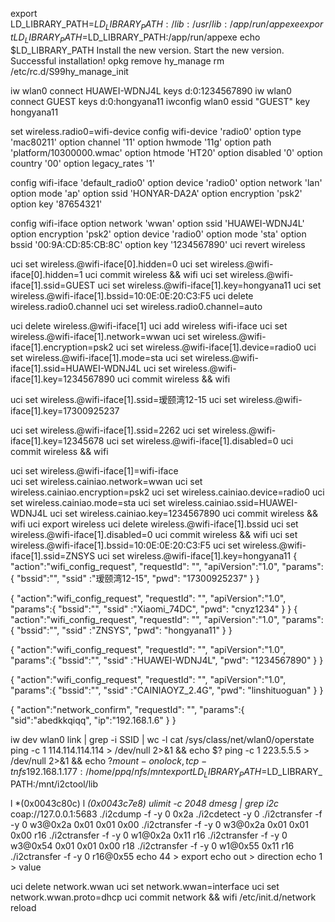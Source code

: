 


export LD_LIBRARY_PATH=$LD_LIBRARY_PATH:/lib:/usr/lib:/app/run/appexe
export LD_LIBRARY_PATH=$LD_LIBRARY_PATH:/app/run/appexe
echo $LD_LIBRARY_PATH
Install the new version.
Start the new version.
Successful installation!
opkg remove hy_manage
rm /etc/rc.d/S99hy_manage_init

iw wlan0 connect HUAWEI-WDNJ4L keys d:0:1234567890
iw wlan0 connect GUEST keys d:0:hongyana11
iwconfig wlan0 essid "GUEST" key hongyana11

set wireless.radio0=wifi-device
config wifi-device 'radio0'
        option type 'mac80211'
        option channel '11'
        option hwmode '11g'
        option path 'platform/10300000.wmac'
        option htmode 'HT20'
        option disabled '0'
        option country '00'
        option legacy_rates '1'

config wifi-iface 'default_radio0'
        option device 'radio0'
        option network 'lan'
        option mode 'ap'
        option ssid 'HONYAR-DA2A'
        option encryption 'psk2'
        option key '87654321'

config wifi-iface
        option network 'wwan'
        option ssid 'HUAWEI-WDNJ4L'
        option encryption 'psk2'
        option device 'radio0'
        option mode 'sta'
        option bssid '00:9A:CD:85:CB:8C'
        option key '1234567890'
uci revert wireless	

uci set wireless.@wifi-iface[0].hidden=0
uci set wireless.@wifi-iface[0].hidden=1
uci commit wireless && wifi
uci set wireless.@wifi-iface[1].ssid=GUEST
uci set wireless.@wifi-iface[1].key=hongyana11
uci set wireless.@wifi-iface[1].bssid=10:0E:0E:20:C3:F5
uci delete wireless.radio0.channel 
uci set wireless.radio0.channel=auto
 
uci delete wireless.@wifi-iface[1]
uci add wireless wifi-iface	
uci set wireless.@wifi-iface[1].network=wwan
uci set wireless.@wifi-iface[1].encryption=psk2
uci set wireless.@wifi-iface[1].device=radio0
uci set wireless.@wifi-iface[1].mode=sta
uci set wireless.@wifi-iface[1].ssid=HUAWEI-WDNJ4L
uci set wireless.@wifi-iface[1].key=1234567890
uci commit wireless && wifi

uci set wireless.@wifi-iface[1].ssid=瑷颐湾12-15
uci set wireless.@wifi-iface[1].key=17300925237

uci set wireless.@wifi-iface[1].ssid=2262
uci set wireless.@wifi-iface[1].key=12345678
uci set wireless.@wifi-iface[1].disabled=0
uci commit wireless && wifi

uci set wireless.@wifi-iface[1]=wifi-iface		
uci set wireless.cainiao.network=wwan
uci set wireless.cainiao.encryption=psk2
uci set wireless.cainiao.device=radio0
uci set wireless.cainiao.mode=sta
uci set wireless.cainiao.ssid=HUAWEI-WDNJ4L
uci set wireless.cainiao.key=1234567890
uci commit wireless && wifi
uci export wireless
uci delete wireless.@wifi-iface[1].bssid
uci set wireless.@wifi-iface[1].disabled=0
uci commit wireless && wifi
uci set wireless.@wifi-iface[1].bssid=10:0E:0E:20:C3:F5
uci set wireless.@wifi-iface[1].ssid=ZNSYS
uci set wireless.@wifi-iface[1].key=hongyana11
{
    "action":"wifi_config_request",
    "requestId": "",
    "apiVersion":"1.0",
    "params":{
        "bssid":"",
        "ssid" :"瑷颐湾12-15",
        "pwd": "17300925237" 
    }
}

{
    "action":"wifi_config_request",
    "requestId": "",
    "apiVersion":"1.0",
    "params":{
        "bssid":"",
        "ssid" :"Xiaomi_74DC",
        "pwd": "cnyz1234" 
    }
}
{
    "action":"wifi_config_request",
    "requestId": "",
    "apiVersion":"1.0",
    "params":{
        "bssid":"",
        "ssid" :"ZNSYS",
        "pwd": "hongyana11" 
    }
}
	
{
    "action":"wifi_config_request",
    "requestId": "",
    "apiVersion":"1.0",
    "params":{
        "bssid":"",
        "ssid" :"HUAWEI-WDNJ4L",
        "pwd": "1234567890" 
    }
}

{
    "action":"wifi_config_request",
    "requestId": "",
    "apiVersion":"1.0",
    "params":{
        "bssid":"",
        "ssid" :"CAINIAOYZ_2.4G",
        "pwd": "linshituoguan" 
    }
}

{
   "action":"network_confirm",
   "requestId": "",
   "params":{
       "sid":"abedkkqiqq",
       "ip":"192.168.1.6"
   }
}


iw dev wlan0 link | grep -i SSID | wc -l
cat /sys/class/net/wlan0/operstate
ping -c 1 114.114.114.114 > /dev/null 2>&1 && echo $?
ping -c 1 223.5.5.5 > /dev/null 2>&1 && echo $?
mount -o nolock,tcp -t nfs 192.168.1.177:/home/ppq/nfs /mnt
export LD_LIBRARY_PATH=$LD_LIBRARY_PATH:/mnt/i2ctool/lib

l *(0x0043c80c)
l *(0x0043c7e8)
ulimit -c 2048
dmesg | grep i2c*
coap://127.0.0.1:5683
./i2cdump -f -y 0 0x2a 
./i2cdetect -y 0
./i2ctransfer -f -y 0 w3@0x2a 0x01 0x01 0x00
./i2ctransfer -f -y 0 w3@0x2a 0x01 0x01 0x00 r16
./i2ctransfer -f -y 0 w1@0x2a 0x11 r16
./i2ctransfer -f -y 0 w3@0x54 0x01 0x01 0x00 r18
./i2ctransfer -f -y 0 w1@0x55 0x11 r16
./i2ctransfer -f -y 0 r16@0x55
echo 44 > export
echo out > direction
echo 1 > value

uci delete network.wwan
uci set network.wwan=interface
uci set network.wwan.proto=dhcp
uci commit network && wifi
/etc/init.d/network reload